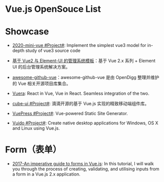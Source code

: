 # Vue.js OpenSouce List

# Showcase

- [2020-mini-vue #Project#](https://github.com/cuixiaorui/mini-vue): Implement the simplest vue3 model for in-depth study of vue3 source code

- [基于 Vue2 与 Element-UI 的管理系统模板](https://github.com/lin-xin/manage-system)：基于 Vue 2.x 系列 + Element UI 的后台管理系统解决方案。

- [awesome-github-vue](https://github.com/opendigg/awesome-github-vue)：awesome-github-vue 是由 OpenDigg 整理并维护的 Vue 相关开源项目库集合。

- [Vuera](https://parg.co/UmA): React in Vue, Vue in React. Seamless integration of the two.

- [cube-ui #Project#](https://didi.github.io/cube-ui/#/zh-CN): 滴滴开源的基于 Vue.js 实现的精致移动端组件库。

- [VuePress #Project#](https://vuepress.vuejs.org/): Vue-powered Static Site Generator.

- [Vuido #Project#](https://github.com/mimecorg/vuido): Create native desktop applications for Windows, OS X and Linux using Vue.js.

# Form（表单）

- [2017-An imperative guide to forms in Vue.js](https://parg.co/UGT): In this tutorial, I will walk you through the process of creating, validating, and utilising inputs from a form in a Vue.js 2.x application.
